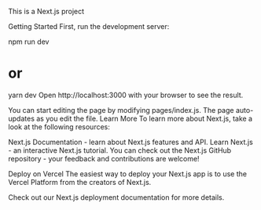 This is a Next.js project

Getting Started
First, run the development server:

npm run dev
# or
yarn dev
Open http://localhost:3000 with your browser to see the result.

You can start editing the page by modifying pages/index.js. The page auto-updates as you edit the file.
Learn More
To learn more about Next.js, take a look at the following resources:

Next.js Documentation - learn about Next.js features and API.
Learn Next.js - an interactive Next.js tutorial.
You can check out the Next.js GitHub repository - your feedback and contributions are welcome!

Deploy on Vercel
The easiest way to deploy your Next.js app is to use the Vercel Platform from the creators of Next.js.

Check out our Next.js deployment documentation for more details.
